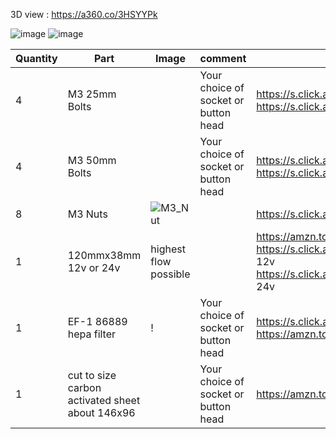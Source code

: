 3D view : https://a360.co/3HSYYPk

![image](https://user-images.githubusercontent.com/37383368/157272107-c93ae972-6092-423b-91e6-5e3d4818fc72.png)
![image](https://user-images.githubusercontent.com/37383368/157266893-f6c9492e-413f-4efb-9b7c-2f4bc7270ea6.png)


| Quantity | Part                         | Image             | comment  | Links  |
| ------ | ----                           | -------              | -----  | -----	|
| 4       | M3 25mm Bolts       |  | Your choice of socket or button head | https://s.click.aliexpress.com/e/_9RWMof https://s.click.aliexpress.com/e/_9RMap3 |
| 4       | M3 50mm Bolts       |  | Your choice of socket or button head | https://s.click.aliexpress.com/e/_9RWMof https://s.click.aliexpress.com/e/_9RMap3 |
| 8       | M3 Nuts            | ![M3_Nut](https://user-images.githubusercontent.com/37383368/157272413-4e1afee8-6fcd-4a13-b317-081c5dcbd56c.png) | | https://s.click.aliexpress.com/e/_AFJSUp |
| 1       | 120mmx38mm 12v or 24v       | highest flow possible | | https://amzn.to/3FM5gjX https://s.click.aliexpress.com/e/_A98Bm9  12v https://s.click.aliexpress.com/e/_AobNsh 24v|
| 1       | EF-1 86889 hepa filter      | ! | Your choice of socket or button head | https://s.click.aliexpress.com/e/_ABbR3U https://amzn.to/3lISPxr |
| 1       | cut to size carbon activated sheet about 146x96  |  | Your choice of socket or button head | https://amzn.to/3vj9lHj |

